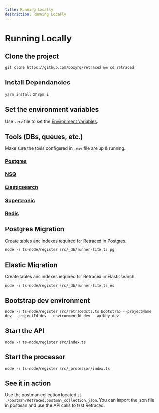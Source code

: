 ```yaml
---
title: Running Locally
description: Running Locally
---
```


# Running Locally

## Clone the project

`git clone https://github.com/boxyhq/retraced && cd retraced`

## Install Dependancies

`yarn install` or `npm i`

## Set the environment variables

Use `.env` file to set the [Environment Variables](/docs/retraced/deploy/env-variables).

## Tools (DBs, queues, etc.)

Make sure the tools configured in `.env` file are up & running.

### [Postgres](/docs/retraced/deploy/env-variables#postgres-configuration)

### [NSQ](/docs/retraced/deploy/env-variables#nsqd-configuration)

### [Elasticsearch](/docs/retraced/deploy/env-variables#elasticsearch-configuration)

### [Supercronic](/docs/retraced/deploy/env-variables#supercronic-configuration)

### [Redis](/docs/retraced/deploy/env-variables#redis-configuration)

## Postgres Migration

Create tables and indexes required for Retraced in Postgres.

`node -r ts-node/register src/_db/runner-lite.ts pg`

## Elastic Migration

Create tables and indexes required for Retraced in Elasticsearch.

`node -r ts-node/register src/_db/runner-lite.ts es`

## Bootstrap dev environment

`node -r ts-node/register src/retracedctl.ts bootstrap --projectName dev --projectId dev --environmentId dev --apiKey dev`

## Start the API

`node -r ts-node/register src/index.ts`

## Start the processor

`node -r ts-node/register src/_processor/index.ts`

## See it in action

Use the postman collection located at `./postman/Retraced.postman_collection.json`.
You can import the json file in postman and use the API calls to test Retraced.
